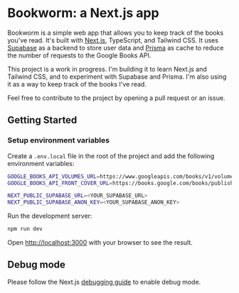 # Bookworm: a Next.js app

Bookworm is a simple web app that allows you to keep track of the books you've read. It's built with [Next.js](https://nextjs.org/), TypeScript, and Tailwind CSS.
It uses [Supabase](https://supabase.io/) as a backend to store user data and [Prisma](https://www.prisma.io/nextjs) as cache to reduce the number of requests to the Google Books API.

This project is a work in progress. I'm building it to learn Next.js and Tailwind CSS, and to experiment with Supabase and Prisma. I'm also using it as a way to keep track of the books I've read.

Feel free to contribute to the project by opening a pull request or an issue.

## Getting Started

### Setup environment variables

Create a `.env.local` file in the root of the project and add the following environment variables:

```bash
GOOGLE_BOOKS_API_VOLUMES_URL=https://www.googleapis.com/books/v1/volumes
GOOGLE_BOOKS_API_FRONT_COVER_URL=https://books.google.com/books/publisher/content/images/frontcover

NEXT_PUBLIC_SUPABASE_URL=<YOUR_SUPABASE_URL>
NEXT_PUBLIC_SUPABASE_ANON_KEY=<YOUR_SUPABASE_ANON_KEY>
```


Run the development server:

```bash
npm run dev
```

Open [http://localhost:3000](http://localhost:3000) with your browser to see the result.

## Debug mode

Please follow the Next.js [debugging guide](https://nextjs.org/docs/advanced-features/debugging) to enable debug mode.